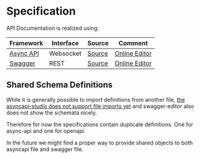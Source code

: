 # Specification

API Documentation is realized using:

Framework | Interface | Source | Comment
--- | --- | --- | ---
[Async API](https://www.asyncapi.com/docs/reference/specification/v2.6.0) | Websocket | [Source](./spec/websocket-asyncapi.yaml) | [Online Editor](https://studio.asyncapi.com/)
[Swagger](https://swagger.io/docs/specification) | REST | [Source](./spec/swagger.yaml) | [Online Editor](https://editor.swagger.io/)

## Shared Schema Definitions

While it is generally possible to import definitions from another file, 
[the asyncapi-studio does not support file imports yet](https://github.com/asyncapi/studio/pull/538)
and swagger-editor also does not show the schemata nicely.

Therefore for now the specifications contain duplicate definitions.
One for async-api and one for openapi.

In the future we might find a proper way to provide shared objects to both asyncapi file and swagger file.
